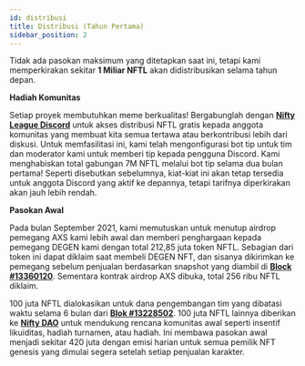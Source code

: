```yaml
---
id: distribusi
title: Distribusi (Tahun Pertama)
sidebar_position: 2
---
```


Tidak ada pasokan maksimum yang ditetapkan saat ini, tetapi kami memperkirakan sekitar **1 Miliar NFTL** akan didistribusikan selama tahun depan.

**Hadiah Komunitas**

Setiap proyek membutuhkan meme berkualitas! Bergabunglah dengan **[Nifty League Discord](https://discord.gg/niftyleague)** untuk akses distribusi NFTL gratis kepada anggota komunitas yang membuat kita semua tertawa atau berkontribusi lebih dari diskusi. Untuk memfasilitasi ini, kami telah mengonfigurasi bot tip untuk tim dan moderator kami untuk memberi tip kepada pengguna Discord. Kami menghabiskan total gabungan 7M NFTL melalui bot tip selama dua bulan pertama! Seperti disebutkan sebelumnya, kiat-kiat ini akan tetap tersedia untuk anggota Discord yang aktif ke depannya, tetapi tarifnya diperkirakan akan jauh lebih rendah.

**Pasokan Awal**

Pada bulan September 2021, kami memutuskan untuk menutup airdrop pemegang AXS kami lebih awal dan memberi penghargaan kepada pemegang DEGEN kami dengan total 212,85 juta token NFTL. Sebagian dari token ini dapat diklaim saat membeli DEGEN NFT, dan sisanya dikirimkan ke pemegang sebelum penjualan berdasarkan snapshot yang diambil di **[Block #13360120](https://etherscan.io/block/13360120)**. Sementara kontrak airdrop AXS dibuka, total 256 ribu NFTL diklaim.

100 juta NFTL dialokasikan untuk dana pengembangan tim yang dibatasi waktu selama 6 bulan dari **[Blok #13228502](https://etherscan.io/tx/0x3649b00464903b78608f8de9308aec339ecd7446f1dc2de26a9913d2d5468ecf)**. 100 juta NFTL lainnya diberikan ke **[Nifty DAO](https://etherscan.io/address/0xd06ae6fb7eade890f3e295d69a6679380c9456c1)** untuk mendukung rencana komunitas awal seperti insentif likuiditas, hadiah turnamen, atau hadiah. Ini membawa pasokan awal menjadi sekitar 420 juta dengan emisi harian untuk semua pemilik NFT genesis yang dimulai segera setelah setiap penjualan karakter.
